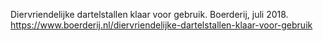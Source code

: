 Diervriendelijke dartelstallen klaar voor gebruik. Boerderij, juli 2018. https://www.boerderij.nl/diervriendelijke-dartelstallen-klaar-voor-gebruik